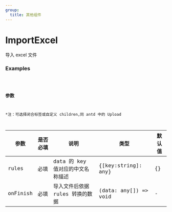 ```yaml
---
group:
  title: 其他组件
---
```


# ImportExcel

导入 excel 文件

### Examples

<code src="../../src/import-excel/demo/index.jsx" />

### 参数

\*注：可选择闭合标签或自定义 children,同 antd 中的 Upload

| 参数     | 是否必填 | 说明                             | 类型                  | 默认值 |
| -------- | -------- | -------------------------------- | --------------------- | ------ |
| rules    | 必填     | data 的 key 值对应的中文名称描述 | {[key:string]: any}   | {}     |
| onFinish | 必填     | 导入文件后依据 rules 转换的数据  | (data: any[]) => void | -      |
